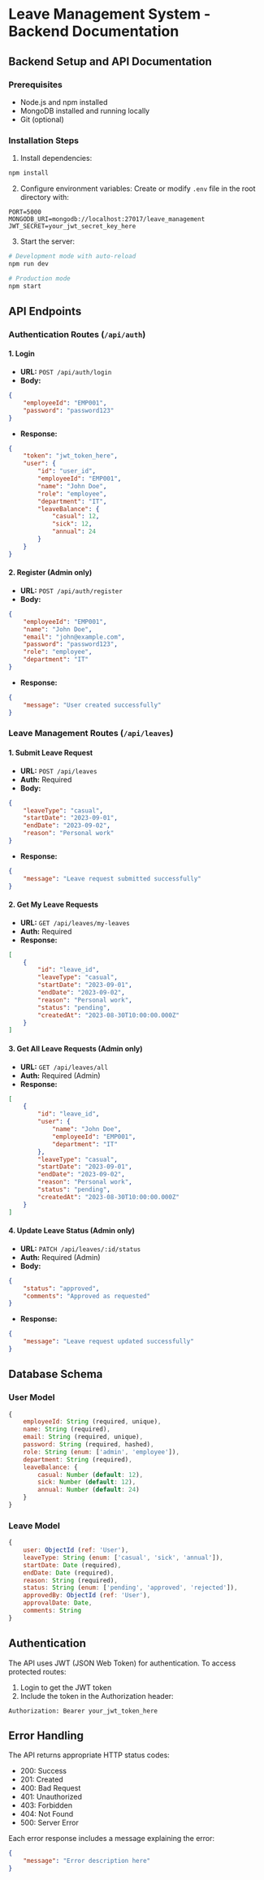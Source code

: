 # Leave Management System - Backend Documentation

## Backend Setup and API Documentation

### Prerequisites
- Node.js and npm installed
- MongoDB installed and running locally
- Git (optional)

### Installation Steps

1. Install dependencies:
```bash
npm install
```

2. Configure environment variables:
Create or modify `.env` file in the root directory with:
```env
PORT=5000
MONGODB_URI=mongodb://localhost:27017/leave_management
JWT_SECRET=your_jwt_secret_key_here
```

3. Start the server:
```bash
# Development mode with auto-reload
npm run dev

# Production mode
npm start
```

## API Endpoints

### Authentication Routes (`/api/auth`)

#### 1. Login
- **URL:** `POST /api/auth/login`
- **Body:**
```json
{
    "employeeId": "EMP001",
    "password": "password123"
}
```
- **Response:**
```json
{
    "token": "jwt_token_here",
    "user": {
        "id": "user_id",
        "employeeId": "EMP001",
        "name": "John Doe",
        "role": "employee",
        "department": "IT",
        "leaveBalance": {
            "casual": 12,
            "sick": 12,
            "annual": 24
        }
    }
}
```

#### 2. Register (Admin only)
- **URL:** `POST /api/auth/register`
- **Body:**
```json
{
    "employeeId": "EMP001",
    "name": "John Doe",
    "email": "john@example.com",
    "password": "password123",
    "role": "employee",
    "department": "IT"
}
```
- **Response:**
```json
{
    "message": "User created successfully"
}
```

### Leave Management Routes (`/api/leaves`)

#### 1. Submit Leave Request
- **URL:** `POST /api/leaves`
- **Auth:** Required
- **Body:**
```json
{
    "leaveType": "casual",
    "startDate": "2023-09-01",
    "endDate": "2023-09-02",
    "reason": "Personal work"
}
```
- **Response:**
```json
{
    "message": "Leave request submitted successfully"
}
```

#### 2. Get My Leave Requests
- **URL:** `GET /api/leaves/my-leaves`
- **Auth:** Required
- **Response:**
```json
[
    {
        "id": "leave_id",
        "leaveType": "casual",
        "startDate": "2023-09-01",
        "endDate": "2023-09-02",
        "reason": "Personal work",
        "status": "pending",
        "createdAt": "2023-08-30T10:00:00.000Z"
    }
]
```

#### 3. Get All Leave Requests (Admin only)
- **URL:** `GET /api/leaves/all`
- **Auth:** Required (Admin)
- **Response:**
```json
[
    {
        "id": "leave_id",
        "user": {
            "name": "John Doe",
            "employeeId": "EMP001",
            "department": "IT"
        },
        "leaveType": "casual",
        "startDate": "2023-09-01",
        "endDate": "2023-09-02",
        "reason": "Personal work",
        "status": "pending",
        "createdAt": "2023-08-30T10:00:00.000Z"
    }
]
```

#### 4. Update Leave Status (Admin only)
- **URL:** `PATCH /api/leaves/:id/status`
- **Auth:** Required (Admin)
- **Body:**
```json
{
    "status": "approved",
    "comments": "Approved as requested"
}
```
- **Response:**
```json
{
    "message": "Leave request updated successfully"
}
```

## Database Schema

### User Model
```javascript
{
    employeeId: String (required, unique),
    name: String (required),
    email: String (required, unique),
    password: String (required, hashed),
    role: String (enum: ['admin', 'employee']),
    department: String (required),
    leaveBalance: {
        casual: Number (default: 12),
        sick: Number (default: 12),
        annual: Number (default: 24)
    }
}
```

### Leave Model
```javascript
{
    user: ObjectId (ref: 'User'),
    leaveType: String (enum: ['casual', 'sick', 'annual']),
    startDate: Date (required),
    endDate: Date (required),
    reason: String (required),
    status: String (enum: ['pending', 'approved', 'rejected']),
    approvedBy: ObjectId (ref: 'User'),
    approvalDate: Date,
    comments: String
}
```

## Authentication

The API uses JWT (JSON Web Token) for authentication. To access protected routes:
1. Login to get the JWT token
2. Include the token in the Authorization header:
```
Authorization: Bearer your_jwt_token_here
```

## Error Handling

The API returns appropriate HTTP status codes:
- 200: Success
- 201: Created
- 400: Bad Request
- 401: Unauthorized
- 403: Forbidden
- 404: Not Found
- 500: Server Error

Each error response includes a message explaining the error:
```json
{
    "message": "Error description here"
}
```
